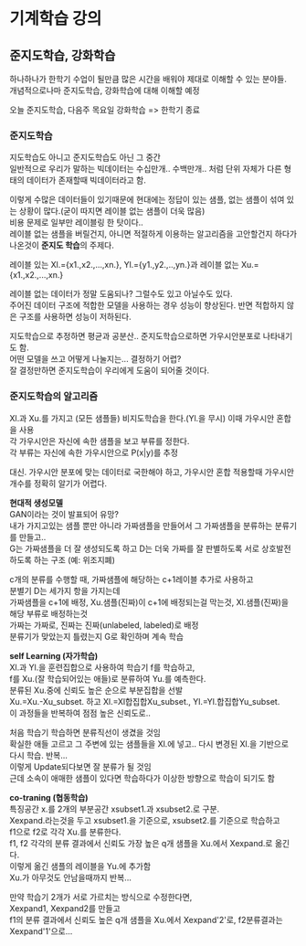 # 기계학습 강의  
## 준지도학습, 강화학습  
하나하나가 한학기 수업이 될만큼 많은 시간을 배워야 제대로 이해할 수 있는 분야들.  
개념적으로나마 준지도학습, 강화학습에 대해 이해할 예정  

오늘 준지도학습, 다음주 목요일 강화학습 => 한학기 종료  

### 준지도학습   
지도학습도 아니고 준지도학습도 아닌 그 중간  
일반적으로 우리가 말하는 빅데이터는 수십만개.. 수백만개.. 처럼 단위 자체가 다른 형태의 데이터가 존재할때 빅데이터라고 함.  

이렇게 수많은 데이터들이 있기때문에 현대에는 정답이 있는 샘플, 없는 샘플이 섞여 있는 상황이 많다.(굳이 따지면 레이블 없는 샘플이 더욱 많음)  
비용 문제로 일부만 레이블링 한 탓이다..  
레이블 없는 샘플을 버릴건지, 아니면 적절하게 이용하는 알고리즘을 고안할건지 하다가 나온것이 <b>준지도 학습</b>의 주제다.  

레이블 있는 Xl.={x1.,x2.,...,xn.}, Yl.={y1.,y2.,..,yn.}과 레이블 없는 Xu.={x1.,x2.,...,xn.}  

레이블 없는 데이터가 정말 도움되나? 그럴수도 있고 아닐수도 있다.  
주어진 데이터 구조에 적합한 모델을 사용하는 경우 성능이 향상된다. 반면 적합하지 않은 구조를 사용하면 성능이 저하된다.  

지도학습으로 추정하면 평균과 공분산.. 준지도학습으로하면 가우시안분포로 나타내기도 함.  
어떤 모델을 쓰고 어떻게 나눌지는... 결정하기 어렵?  
잘 결정만하면 준지도학습이 우리에게 도움이 되어줄 것이다.  

### 준지도학습의 알고리즘  
Xl.과 Xu.를 가지고 (모든 샘플들) 비지도학습을 한다.(Yl.을 무시) 이때 가우시안 혼합을 사용  
각 가우시안은 자신에 속한 샘플을 보고 부류를 정한다.  
각 부류는 자신에 속한 가우시안으로 P(x|y)를 추정  

대신. 가우시안 분포에 맞는 데이터로 국한해야 하고, 가우시안 혼합 적용할때 가우시안 개수를 정확히 알기가 어렵다.  

<b>현대적 생성모델</b>  
GAN이라는 것이 발표되어 유망?  
내가 가지고있는 샘플 뿐만 아니라 가짜샘플을 만들어서 그 가짜샘플을 분류하는 분류기를 만들고..  
G는 가짜샘플을 더 잘 생성되도록 하고 D는 더욱 가짜를 잘 판별하도록 서로 상호발전하도록 하는 구조 
(예: 위조지폐)  

c개의 분류를 수행할 때, 가짜샘플에 해당하는 c+1레이블 추가로 사용하고  
분별기 D는 세가지 항을 가지는데  
가짜샘플을 c+1에 배정, Xu.샘플(진짜)이 c+1에 배정되는걸 막는것, Xl.샘플(진짜)을 해당 부류로 배정하는것  
가짜는 가짜로, 진짜는 진짜(unlabeled, labeled)로 배정  
분류기가 맞았는지 틀렸는지 G로 확인하며 계속 학습  

<b>self Learning (자가학습)</b>  
Xl.과 Yl.을 훈련집합으로 사용하여 학습기 f를 학습하고,  
f를 Xu.(잘 학습되어있는 애들)로 분류하여 Yu.를 예측한다.  
분류된 Xu.중에 신뢰도 높은 순으로 부분집합을 선발  
Xu.=Xu.-Xu_subset. 하고 Xl.=Xl합집합Xu_subset., Yl.=Yl.합집합Yu_subset.  
이 과정들을 반복하여 점점 높은 신뢰도로..  

처음 학습기 학습하면 분류직선이 생겼을 것임  
확실한 애들 고르고 그 주변에 있는 샘플들을 Xl.에 넣고.. 다시 변경된 Xl.을 기반으로 다시 학습. 반복...  
이렇게 Update되다보면 잘 분류가 될 것임  
근데 소속이 애매한 샘플이 있다면 학습하다가 이상한 방향으로 학습이 되기도 함  

<b>co-traning (협동학습)</b>  
특징공간 x.를 2개의 부분공간 xsubset1.과 xsubset2.로 구분.  
Xexpand.라는것을 두고 xsubset1.을 기준으로, xsubset2.를 기준으로 학습하고  
f1으로 f2로 각각 Xu.를 분류한다.  
f1, f2 각각의 분류 결과에서 신뢰도 가장 높은 q개 샘플을 Xu.에서 Xexpand.로 옮긴다.  
이렇게 옮긴 샘플의 레이블을 Yu.에 추가함  
Xu.가 아무것도 안남을때까지 반복...  

만약 학습기 2개가 서로 가르치는 방식으로 수정한다면,  
Xexpand1, Xexpand2를 만들고  
f1의 분류 결과에서 신뢰도 높은 q개 샘플을 Xu.에서 Xexpand'2'로, f2분류결과는 Xexpand'1'으로...  